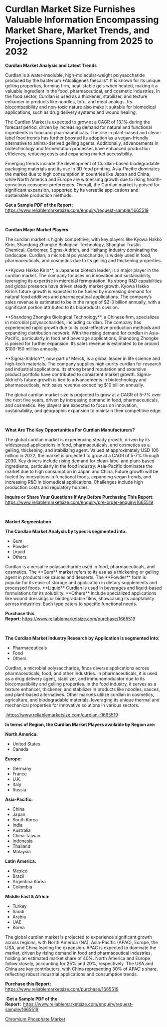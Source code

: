 <p><h1>Curdlan Market Size Furnishes Valuable Information Encompassing Market Share, Market Trends, and Projections Spanning from 2025 to 2032</h1></p><p><strong>Curdlan Market Analysis and Latest Trends</strong></p>
<p><p>Curdlan is a water-insoluble, high-molecular-weight polysaccharide produced by the bacterium *Alcaligenes faecalis*. It is known for its unique gelling properties, forming firm, heat-stable gels when heated, making it a valuable ingredient in the food, pharmaceutical, and cosmetic industries. In the food sector, Curdlan is used as a thickener, stabilizer, and texture enhancer in products like noodles, tofu, and meat analogs. Its biocompatibility and non-toxic nature also make it suitable for biomedical applications, such as drug delivery systems and wound healing.</p><p>The Curdlan Market is expected to grow at a CAGR of 13.1% during the forecast period, driven by increasing demand for natural and functional ingredients in food and pharmaceuticals. The rise in plant-based and clean-label food trends has further boosted its adoption as a vegan-friendly alternative to animal-derived gelling agents. Additionally, advancements in biotechnology and fermentation processes have enhanced production efficiency, reducing costs and expanding market accessibility.</p><p>Emerging trends include the development of Curdlan-based biodegradable packaging materials and its use in 3D food printing. Asia-Pacific dominates the market due to high consumption in countries like Japan and China, while North America and Europe are witnessing growth due to rising health-conscious consumer preferences. Overall, the Curdlan market is poised for significant expansion, supported by its versatile applications and sustainable production methods.</p></p>
<p><strong>Get a Sample PDF of the Report:&nbsp;</strong> <a href="https://www.reliablemarketsize.com/enquiry/request-sample/1665519?utm_campaign=2255&utm_medium=2&utm_source=Github&utm_content=ia&utm_term=26012025&utm_id=curdlan">https://www.reliablemarketsize.com/enquiry/request-sample/1665519</a></p>
<p>&nbsp;</p>
<p><strong>Curdlan Major Market Players</strong></p>
<p><p>The curdlan market is highly competitive, with key players like Kyowa Hakko Kirin, Shandong Zhongke Biological Technology, Shanghai Trustin Chemical, Carbomer, Sigma-Aldrich, and Haihang Industry dominating the landscape. Curdlan, a microbial polysaccharide, is widely used in food, pharmaceuticals, and cosmetics due to its gelling and thickening properties.</p><p>**Kyowa Hakko Kirin**, a Japanese biotech leader, is a major player in the curdlan market. The company focuses on innovation and sustainability, leveraging its expertise in microbial fermentation. Its strong R&D capabilities and global presence have driven steady market growth. Kyowa Hakko Kirin’s future growth is expected to be fueled by increasing demand for natural food additives and pharmaceutical applications. The company’s sales revenue is estimated to be in the range of $2-3 billion annually, with a significant portion attributed to its bioproducts division.</p><p>**Shandong Zhongke Biological Technology**, a Chinese firm, specializes in microbial polysaccharides, including curdlan. The company has experienced rapid growth due to its cost-effective production methods and expanding distribution network. With the rising demand for curdlan in Asia-Pacific, particularly in food and beverage applications, Shandong Zhongke is poised for further expansion. Its sales revenue is estimated to be around $100-150 million annually.</p><p>**Sigma-Aldrich**, now part of Merck, is a global leader in life science and high-tech materials. The company supplies high-purity curdlan for research and industrial applications. Its strong brand reputation and extensive product portfolio have contributed to consistent market growth. Sigma-Aldrich’s future growth is tied to advancements in biotechnology and pharmaceuticals, with sales revenue exceeding $10 billion annually.</p><p>The global curdlan market size is projected to grow at a CAGR of 5-7% over the next five years, driven by increasing demand in food, pharmaceuticals, and cosmetics. Key players are expected to focus on innovation, sustainability, and geographic expansion to maintain their competitive edge.</p></p>
<p>&nbsp;</p>
<p><strong>What Are The Key Opportunities For Curdlan Manufacturers?</strong></p>
<p><p>The global curdlan market is experiencing steady growth, driven by its widespread applications in food, pharmaceuticals, and cosmetics as a gelling, thickening, and stabilizing agent. Valued at approximately USD 100 million in 2022, the market is projected to grow at a CAGR of 5-7% through 2030. Key drivers include rising demand for clean-label and plant-based ingredients, particularly in the food industry. Asia-Pacific dominates the market due to high consumption in Japan and China. Future growth will be fueled by innovations in functional foods, expanding vegan trends, and increasing R&D in biomedical applications. Challenges include high production costs and regulatory hurdles.</p></p>
<p><strong>Inquire or Share Your Questions If Any Before Purchasing This Report:</strong> <a href="https://www.reliablemarketsize.com/enquiry/pre-order-enquiry/1665519?utm_campaign=2255&utm_medium=2&utm_source=Github&utm_content=ia&utm_term=26012025&utm_id=curdlan">https://www.reliablemarketsize.com/enquiry/pre-order-enquiry/1665519</a></p>
<p>&nbsp;</p>
<p><strong>Market Segmentation</strong></p>
<p><strong>The Curdlan Market Analysis by types is segmented into:</strong></p>
<p><ul><li>Gum</li><li>Powder</li><li>Liquid</li><li>Others</li></ul></p>
<p><p>Curdlan is a versatile polysaccharide used in food, pharmaceuticals, and cosmetics. The **Gum** market refers to its use as a thickening or gelling agent in products like sauces and desserts. The **Powder** form is popular for its ease of storage and application in dietary supplements and processed foods. **Liquid** Curdlan is used in beverages and liquid-based formulations for its solubility. **Others** include specialized applications like wound dressings or biodegradable films, showcasing its adaptability across industries. Each type caters to specific functional needs.</p></p>
<p><strong>Purchase this Report:&nbsp;</strong><a href="https://www.reliablemarketsize.com/purchase/1665519?utm_campaign=2255&utm_medium=2&utm_source=Github&utm_content=ia&utm_term=26012025&utm_id=curdlan">https://www.reliablemarketsize.com/purchase/1665519</a></p>
<p>&nbsp;</p>
<p><strong>The Curdlan Market Industry Research by Application is segmented into:</strong></p>
<p><ul><li>Pharmaceuticals</li><li>Food</li><li>Others</li></ul></p>
<p><p>Curdlan, a microbial polysaccharide, finds diverse applications across pharmaceuticals, food, and other industries. In pharmaceuticals, it is used as a drug delivery agent, stabilizer, and immunomodulator due to its biocompatibility and gelling properties. In the food industry, it serves as a texture enhancer, thickener, and stabilizer in products like noodles, sauces, and plant-based alternatives. Other markets utilize curdlan in cosmetics, agriculture, and biodegradable materials, leveraging its unique thermal and mechanical properties for innovative solutions in various sectors.</p></p>
<p><a href="https://www.reliablemarketsize.com/curdlan-r1665519?utm_campaign=2255&utm_medium=2&utm_source=Github&utm_content=ia&utm_term=26012025&utm_id=curdlan">&nbsp;https://www.reliablemarketsize.com/curdlan-r1665519</a></p>
<p><strong>In terms of Region, the Curdlan Market Players available by Region are:</strong></p>
<p>
    <p> <strong> North America: </strong>
        <ul>
            <li>United States</li>
            <li>Canada</li>
        </ul>
        </p> 
    <p> <strong> Europe: </strong>
        <ul>
            <li>Germany</li>
            <li>France</li>
            <li>U.K.</li>
            <li>Italy</li>
            <li>Russia</li>
        </ul>
        </p> 
    <p> <strong> Asia-Pacific: </strong>
        <ul>
            <li>China</li>
            <li>Japan</li>
            <li>South Korea</li>
            <li>India</li>
            <li>Australia</li>
            <li>China Taiwan</li>
            <li>Indonesia</li>
            <li>Thailand</li>
            <li>Malaysia</li>
        </ul>
        </p> 
    <p> <strong> Latin America: </strong>
        <ul>
            <li>Mexico</li>
            <li>Brazil</li>
            <li>Argentina Korea</li>
            <li>Colombia</li>
        </ul>
        </p> 
    <p> <strong> Middle East & Africa: </strong>
        <ul>
            <li>Turkey</li>
            <li>Saudi</li>
            <li>Arabia</li>
            <li>UAE</li>
            <li>Korea</li>
        </ul>
    </p>
    </p>
<p><p>The global curdlan market is projected to experience significant growth across regions, with North America (NA), Asia-Pacific (APAC), Europe, the USA, and China leading the expansion. APAC is expected to dominate the market, driven by rising demand in food and pharmaceutical industries, holding an estimated market share of 40%. North America and Europe follow closely, accounting for 25% and 20%, respectively. The USA and China are key contributors, with China representing 30% of APAC's share, reflecting robust industrial applications and consumption trends.</p></p>
<p><strong>Purchase this Report: </strong><a href="https://www.reliablemarketsize.com/purchase/1665519?utm_campaign=2255&utm_medium=2&utm_source=Github&utm_content=ia&utm_term=26012025&utm_id=curdlan">https://www.reliablemarketsize.com/purchase/1665519</a></p>
<p>&nbsp;<strong>Get a Sample PDF of the Report:&nbsp;&nbsp;</strong><a href="https://www.reliablemarketsize.com/enquiry/request-sample/1665519?utm_campaign=2255&utm_medium=2&utm_source=Github&utm_content=ia&utm_term=26012025&utm_id=curdlan">https://www.reliablemarketsize.com/enquiry/request-sample/1665519</a></p>
<p><strong></strong></p>
<p><p><a href="https://github.com/sca704osol/Market-Research-Report-List-1/blob/main/chromium-phosphate-market.md?utm_campaign=2255&utm_medium=2&utm_source=Github&utm_content=ia&utm_term=26012025&utm_id=curdlan">Chromium Phosphate Market</a></p></p>
